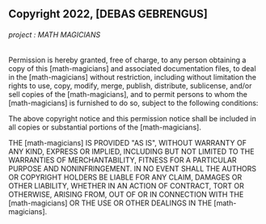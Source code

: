 ## Copyright 2022, [DEBAS GEBRENGUS]
###### project : MATH MAGICIANS

Permission is hereby granted, free of charge, to any person obtaining a copy of this [math-magicians] and associated documentation files, to deal in the [math-magicians] without restriction, including without limitation the rights to use, copy, modify, merge, publish, distribute, sublicense, and/or sell copies of the [math-magicians], and to permit persons to whom the [math-magicians] is furnished to do so, subject to the following conditions:

The above copyright notice and this permission notice shall be included in all copies or substantial portions of the [math-magicians].

THE [math-magicians] IS PROVIDED "AS IS", WITHOUT WARRANTY OF ANY KIND, EXPRESS OR IMPLIED, INCLUDING BUT NOT LIMITED TO THE WARRANTIES OF MERCHANTABILITY, FITNESS FOR A PARTICULAR PURPOSE AND NONINFRINGEMENT. IN NO EVENT SHALL THE AUTHORS OR COPYRIGHT HOLDERS BE LIABLE FOR ANY CLAIM, DAMAGES OR OTHER LIABILITY, WHETHER IN AN ACTION OF CONTRACT, TORT OR OTHERWISE, ARISING FROM, OUT OF OR IN CONNECTION WITH THE [math-magicians] OR THE USE OR OTHER DEALINGS IN THE [math-magicians].